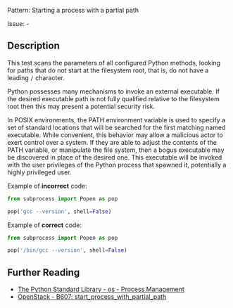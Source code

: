 Pattern: Starting a process with a partial path

Issue: -

## Description

This test scans the parameters of all configured Python methods, looking
for paths that do not start at the filesystem root, that is, do not have a
leading `/` character.

Python possesses many mechanisms to invoke an external executable. If the
desired executable path is not fully qualified relative to the filesystem root
then this may present a potential security risk.

In POSIX environments, the PATH environment variable is used to specify a set
of standard locations that will be searched for the first matching named
executable. While convenient, this behavior may allow a malicious actor to
exert control over a system. If they are able to adjust the contents of the
PATH variable, or manipulate the file system, then a bogus executable may be
discovered in place of the desired one. This executable will be invoked with
the user privileges of the Python process that spawned it, potentially a
highly privileged user.


Example of **incorrect** code:

```python
from subprocess import Popen as pop

pop('gcc --version', shell=False)
```

Example of **correct** code:

```python
from subprocess import Popen as pop

pop('/bin/gcc --version', shell=False)
```

## Further Reading

* [The Python Standard Library - os - Process Management](https://docs.python.org/2/library/os.html#process-management)
* [OpenStack - B607: start_process_with_partial_path](https://docs.openstack.org/developer/bandit/plugins/start_process_with_partial_path.html)
